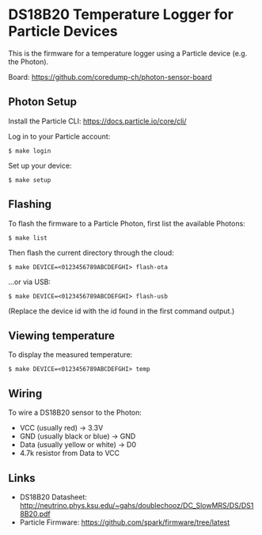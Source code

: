 # DS18B20 Temperature Logger for Particle Devices

This is the firmware for a temperature logger using a Particle device (e.g. the
Photon).

Board: <https://github.com/coredump-ch/photon-sensor-board>


## Photon Setup

Install the Particle CLI: https://docs.particle.io/core/cli/

Log in to your Particle account:

    $ make login

Set up your device:

    $ make setup


## Flashing

To flash the firmware to a Particle Photon, first list the available Photons:

    $ make list

Then flash the current directory through the cloud:

    $ make DEVICE=<0123456789ABCDEFGHI> flash-ota

...or via USB:

    $ make DEVICE=<0123456789ABCDEFGHI> flash-usb

(Replace the device id with the id found in the first command output.)


## Viewing temperature

To display the measured temperature:

    $ make DEVICE=<0123456789ABCDEFGHI> temp


## Wiring

To wire a DS18B20 sensor to the Photon:

- VCC (usually red) -> 3.3V
- GND (usually black or blue) -> GND
- Data (usually yellow or white) -> D0
- 4.7k resistor from Data to VCC


## Links

- DS18B20 Datasheet: http://neutrino.phys.ksu.edu/~gahs/doublechooz/DC_SlowMRS/DS/DS18B20.pdf
- Particle Firmware: https://github.com/spark/firmware/tree/latest

